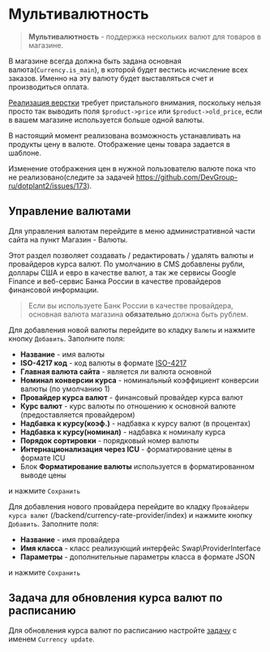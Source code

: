 # Мультивалютность

> **Мультивалютность** - поддержка нескольких валют для товаров в магазине.

В магазине всегда должна быть задана основная валюта(`Currency.is_main`), в которой будет вестись исчисление всех заказов. Именно на эту валюту будет выставляться счет и производиться оплата.

[Реализация верстки](Multicurrency_Markup) требует пристального внимания, поскольку нельзя просто так выводить поля `$product->price` или `$product->old_price`, если в вашем магазине используется больше одной валюты.

В настоящий момент реализована возможность устанавливать на продукты цену в валюте. Отображение цены товара задается в шаблоне.

Изменение отображения цен в нужной пользователю валюте пока что не реализовано(следите за задачей https://github.com/DevGroup-ru/dotplant2/issues/173).

## Управление валютами

Для управления валютам перейдите в  меню административной части сайта на пункт Магазин - Валюты.

Этот раздел позволяет создавать / редактировать / удалять валюты и провайдеров курса валют. По умолчанию в CMS добавлены рубли, доллары США и евро в качестве валют, а так же сервисы Google Finance и веб-сервис Банка России в качестве провайдеров финансовой информации.

> Если вы используете Банк России в качестве провайдера, основная валюта магазина **обязательно** должна быть рублем.

Для добавления новой валюты перейдите во кладку `Валюты` и нажмите кнопку `Добавить`. Заполните поля:

* **Название** - имя валюты 
* **ISO-4217 код** - код валюты в формате [ISO-4217](https://ru.wikipedia.org/wiki/ISO_4217)
* **Главная валюта сайта** - является ли валюта основной
* **Номинал конверсии курса** - номинальный коэффициент конверсии валюты (по умолчанию 1)
* **Провайдер курса валют** - финансовый провайдер курса валют
* **Курс валют** - курс валюты по отношению к основной валюте (предоставляется провайдером)
* **Надбавка к курсу(коэф.)** - надбавка к курсу валют (в процентах)
* **Надбавка к курсу(номинал)** - надбавка к номиналу курса
* **Порядок сортировки** - порядковый номер валюты
* **Интернационализация через ICU** - форматирование цены в формате ICU
* Блок  **Форматирование валюты** используется в форматированном выводе цены

и нажмите `Сохранить`

Для добавления нового провайдера перейдите во кладку `Провайдеры курса валют` (/backend/currency-rate-provider/index) и нажмите кнопку `Добавить`. Заполните поля:

* **Название** - имя провайдера
* **Имя класса** - класс реализующий интерфейс Swap\ProviderInterface
* **Параметры** - дополнительные параметры класса в формате JSON

и нажмите `Сохранить`

## Задача для обновления курса валют по расписанию

Для обновления курса валют по расписанию настройте [задачу](Background_Tasks) с именем `Currency update`. 